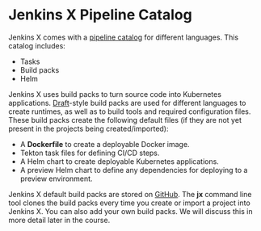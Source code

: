 # Jenkins X Pipeline Catalog

Jenkins X comes with a [pipeline catalog](https://github.com/jenkins-x/jx3-pipeline-catalog) for different languages. This catalog includes:

* Tasks
* Build packs
* Helm

Jenkins X uses build packs to turn source code into Kubernetes applications. [Draft](https://github.com/Azure/draft/)-style build packs are used for different languages to create runtimes, as well as to build tools and required configuration files. These build packs create the following default files (if they are not yet present in the projects being created/imported):

* A **Dockerfile** to create a deployable Docker image.
* Tekton task files for defining CI/CD steps.
* A Helm chart to create deployable Kubernetes applications.
* A preview Helm chart to define any dependencies for deploying to a preview environment.

Jenkins X default build packs are stored on [GitHub](https://github.com/jenkins-x/jx3-pipeline-catalog/tree/master/packs). The **jx** command line tool clones the build packs every time you create or import a project into Jenkins X. You can also add your own build packs. We will discuss this in more detail later in the course.
